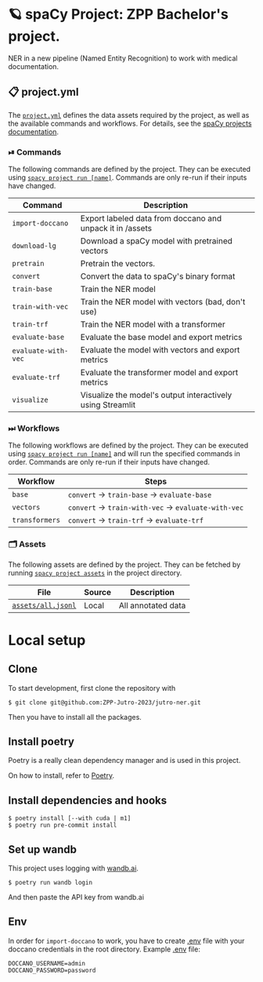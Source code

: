 <!-- SPACY PROJECT: AUTO-GENERATED DOCS START (do not remove) -->

# 🪐 spaCy Project: ZPP Bachelor's project.

NER in a new pipeline (Named Entity Recognition) to work with medical documentation.

## 📋 project.yml

The [`project.yml`](project.yml) defines the data assets required by the
project, as well as the available commands and workflows. For details, see the
[spaCy projects documentation](https://spacy.io/usage/projects).

### ⏯ Commands

The following commands are defined by the project. They
can be executed using [`spacy project run [name]`](https://spacy.io/api/cli#project-run).
Commands are only re-run if their inputs have changed.

| Command | Description |
| --- | --- |
| `import-doccano` | Export labeled data from doccano and unpack it in /assets |
| `download-lg` | Download a spaCy model with pretrained vectors |
| `pretrain` | Pretrain the vectors. |
| `convert` | Convert the data to spaCy's binary format |
| `train-base` | Train the NER model |
| `train-with-vec` | Train the NER model with vectors (bad, don't use) |
| `train-trf` | Train the NER model with a transformer |
| `evaluate-base` | Evaluate the base model and export metrics |
| `evaluate-with-vec` | Evaluate the model with vectors and export metrics |
| `evaluate-trf` | Evaluate the transformer model and export metrics |
| `visualize` | Visualize the model's output interactively using Streamlit |

### ⏭ Workflows

The following workflows are defined by the project. They
can be executed using [`spacy project run [name]`](https://spacy.io/api/cli#project-run)
and will run the specified commands in order. Commands are only re-run if their
inputs have changed.

| Workflow | Steps |
| --- | --- |
| `base` | `convert` &rarr; `train-base` &rarr; `evaluate-base` |
| `vectors` | `convert` &rarr; `train-with-vec` &rarr; `evaluate-with-vec` |
| `transformers` | `convert` &rarr; `train-trf` &rarr; `evaluate-trf` |

### 🗂 Assets

The following assets are defined by the project. They can
be fetched by running [`spacy project assets`](https://spacy.io/api/cli#project-assets)
in the project directory.

| File | Source | Description |
| --- | --- | --- |
| [`assets/all.jsonl`](assets/all.jsonl) | Local | All annotated data |

<!-- SPACY PROJECT: AUTO-GENERATED DOCS END (do not remove) -->

# Local setup
## Clone
To start development, first clone the repository with
```
$ git clone git@github.com:ZPP-Jutro-2023/jutro-ner.git
```
Then you have to install all the packages.

## Install poetry
Poetry is a really clean dependency manager and is used in this project.

On how to install, refer to [Poetry](https://python-poetry.org/docs/).

## Install dependencies and hooks
```
$ poetry install [--with cuda | m1]
$ poetry run pre-commit install
```

## Set up wandb
This project uses logging with [wandb.ai](https://wandb.ai/).
```
$ poetry run wandb login
```
And then paste the API key from wandb.ai

## Env
In order for `import-doccano` to work, you have to create [.env](./.env) file with your doccano credentials in the root directory.
Example [.env]() file:
```
DOCCANO_USERNAME=admin
DOCCANO_PASSWORD=password
```
